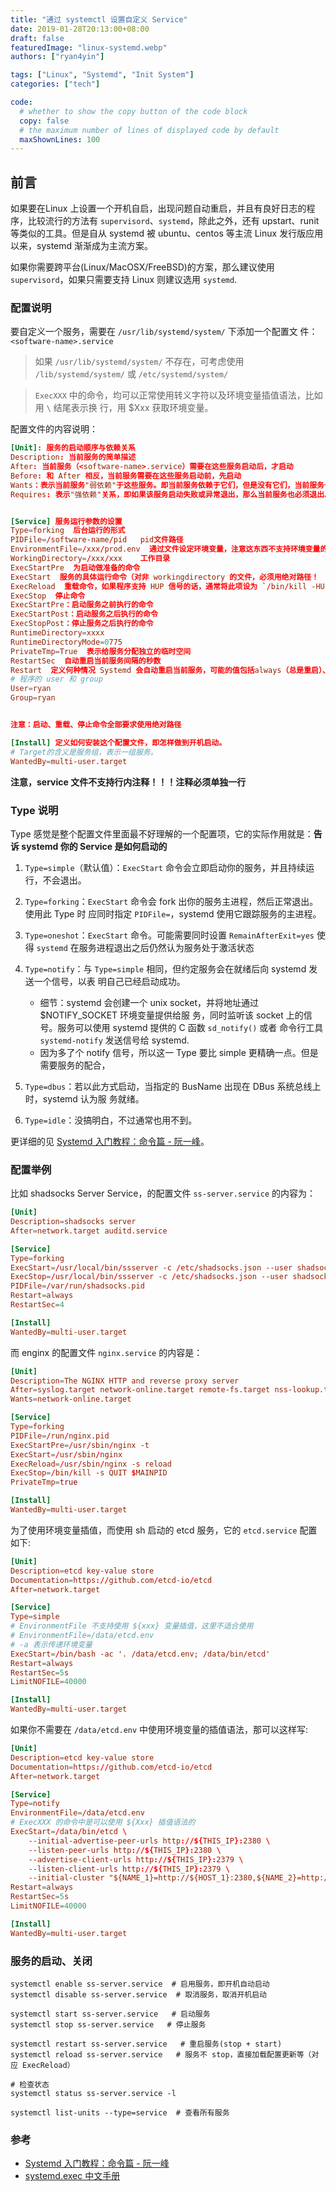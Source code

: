 ```yaml
---
title: "通过 systemctl 设置自定义 Service"
date: 2019-01-28T20:13:00+08:00
draft: false
featuredImage: "linux-systemd.webp"
authors: ["ryan4yin"]

tags: ["Linux", "Systemd", "Init System"]
categories: ["tech"]

code:
  # whether to show the copy button of the code block
  copy: false
  # the maximum number of lines of displayed code by default
  maxShownLines: 100
---
```


## 前言

如果要在Linux 上设置一个开机自启，出现问题自动重启，并且有良好日志的程序，比较流行的方法有
`supervisord`、`systemd`，除此之外，还有 upstart、runit 等类似的工具。但是自从 systemd 被
ubuntu、centos 等主流 Linux 发行版应用以来，systemd 渐渐成为主流方案。

如果你需要跨平台(Linux/MacOSX/FreeBSD)的方案，那么建议使用 `supervisord`，如果只需要支持
Linux 则建议选用 `systemd`.

### 配置说明

要自定义一个服务，需要在 `/usr/lib/systemd/system/` 下添加一个配置文
件：`<software-name>.service`

> 如果 `/usr/lib/systemd/system/` 不存在，可考虑使用 `/lib/systemd/system/` 或
> `/etc/systemd/system/`

> `ExecXXX` 中的命令，均可以正常使用转义字符以及环境变量插值语法，比如用 `\` 结尾表示换
> 行，用 $Xxx 获取环境变量。

配置文件的内容说明：

```toml
[Unit]: 服务的启动顺序与依赖关系
Description: 当前服务的简单描述
After: 当前服务（<software-name>.service）需要在这些服务启动后，才启动
Before: 和 After 相反，当前服务需要在这些服务启动前，先启动
Wants：表示当前服务"弱依赖"于这些服务。即当前服务依赖于它们，但是没有它们，当前服务也能正常运行。
Requires: 表示"强依赖"关系，即如果该服务启动失败或异常退出，那么当前服务也必须退出。


[Service] 服务运行参数的设置
Type=forking  后台运行的形式
PIDFile=/software-name/pid   pid文件路径
EnvironmentFile=/xxx/prod.env  通过文件设定环境变量，注意这东西不支持环境变量的插值语法 ${xxx}
WorkingDirectory=/xxx/xxx    工作目录
ExecStartPre  为启动做准备的命令
ExecStart  服务的具体运行命令（对非 workingdirectory 的文件，必须用绝对路径！
ExecReload  重载命令，如果程序支持 HUP 信号的话，通常将此项设为 `/bin/kill -HUP $MAINPID`
ExecStop  停止命令
ExecStartPre：启动服务之前执行的命令
ExecStartPost：启动服务之后执行的命令
ExecStopPost：停止服务之后执行的命令
RuntimeDirectory=xxxx
RuntimeDirectoryMode=0775
PrivateTmp=True  表示给服务分配独立的临时空间
RestartSec  自动重启当前服务间隔的秒数
Restart  定义何种情况 Systemd 会自动重启当前服务，可能的值包括always（总是重启）、on-success、on-failure 等
# 程序的 user 和 group
User=ryan
Group=ryan


注意：启动、重载、停止命令全部要求使用绝对路径

[Install] 定义如何安装这个配置文件，即怎样做到开机启动。
# Target的含义是服务组，表示一组服务。
WantedBy=multi-user.target
```

**注意，service 文件不支持行内注释！！！注释必须单独一行**

### Type 说明

Type 感觉是整个配置文件里面最不好理解的一个配置项，它的实际作用就是：**告诉 systemd 你的
Service 是如何启动的**

1. `Type=simple`（默认值）：`ExecStart` 命令会立即启动你的服务，并且持续运行，不会退出。

2. `Type=forking`：`ExecStart` 命令会 fork 出你的服务主进程，然后正常退出。使用此 Type 时
   应同时指定 `PIDFile=`，systemd 使用它跟踪服务的主进程。

3. `Type=oneshot`：`ExecStart` 命令。可能需要同时设置 `RemainAfterExit=yes` 使得 `systemd`
   在服务进程退出之后仍然认为服务处于激活状态

4. `Type=notify`：与 `Type=simple` 相同，但约定服务会在就绪后向 systemd 发送一个信号，以表
   明自己已经启动成功。

   - 细节：systemd 会创建一个 unix socket，并将地址通过 $NOTIFY_SOCKET 环境变量提供给服
     务，同时监听该 socket 上的信号。服务可以使用 systemd 提供的 C 函数 `sd_notify()` 或者
     命令行工具 `systemd-notify` 发送信号给 systemd.
   - 因为多了个 notify 信号，所以这一 Type 要比 simple 更精确一点。但是需要服务的配合，

5. `Type=dbus`：若以此方式启动，当指定的 BusName 出现在 DBus 系统总线上时，systemd 认为服
   务就绪。

6. `Type=idle`：没搞明白，不过通常也用不到。

更详细的见
[Systemd 入门教程：命令篇 - 阮一峰](http://www.ruanyifeng.com/blog/2016/03/systemd-tutorial-commands.html)。

### 配置举例

比如 shadsocks Server Service，的配置文件 `ss-server.service` 的内容为：

```toml
[Unit]
Description=shadsocks server
After=network.target auditd.service

[Service]
Type=forking
ExecStart=/usr/local/bin/ssserver -c /etc/shadsocks.json --user shadsocks --pid-file /var/run/shadsocks.pid -d start
ExecStop=/usr/local/bin/ssserver -c /etc/shadsocks.json --user shadsocks --pid-file /var/run/shadsocks.pid -d stop
PIDFile=/var/run/shadsocks.pid
Restart=always
RestartSec=4

[Install]
WantedBy=multi-user.target
```

而 enginx 的配置文件 `nginx.service` 的内容是：

```toml
[Unit]
Description=The NGINX HTTP and reverse proxy server
After=syslog.target network-online.target remote-fs.target nss-lookup.target
Wants=network-online.target

[Service]
Type=forking
PIDFile=/run/nginx.pid
ExecStartPre=/usr/sbin/nginx -t
ExecStart=/usr/sbin/nginx
ExecReload=/usr/sbin/nginx -s reload
ExecStop=/bin/kill -s QUIT $MAINPID
PrivateTmp=true

[Install]
WantedBy=multi-user.target
```

为了使用环境变量插值，而使用 sh 启动的 etcd 服务，它的 `etcd.service` 配置如下:

```toml
[Unit]
Description=etcd key-value store
Documentation=https://github.com/etcd-io/etcd
After=network.target

[Service]
Type=simple
# EnvironmentFile 不支持使用 ${xxx} 变量插值，这里不适合使用
# EnvironmentFile=/data/etcd.env
# -a 表示传递环境变量
ExecStart=/bin/bash -ac '. /data/etcd.env; /data/bin/etcd'
Restart=always
RestartSec=5s
LimitNOFILE=40000

[Install]
WantedBy=multi-user.target
```

如果你不需要在 `/data/etcd.env` 中使用环境变量的插值语法，那可以这样写:

```toml
[Unit]
Description=etcd key-value store
Documentation=https://github.com/etcd-io/etcd
After=network.target

[Service]
Type=notify
EnvironmentFile=/data/etcd.env
# ExecXXX 的命令中是可以使用 ${Xxx} 插值语法的
ExecStart=/data/bin/etcd \
    --initial-advertise-peer-urls http://${THIS_IP}:2380 \
    --listen-peer-urls http://${THIS_IP}:2380 \
    --advertise-client-urls http://${THIS_IP}:2379 \
    --listen-client-urls http://${THIS_IP}:2379 \
    --initial-cluster "${NAME_1}=http://${HOST_1}:2380,${NAME_2}=http://${HOST_2}:2380,${NAME_3}=http://${HOST_3}:2380"
Restart=always
RestartSec=5s
LimitNOFILE=40000

[Install]
WantedBy=multi-user.target
```

### 服务的启动、关闭

```
systemctl enable ss-server.service  # 启用服务，即开机自动启动
systemctl disable ss-server.service  # 取消服务，取消开机启动

systemctl start ss-server.service   # 启动服务
systemctl stop ss-server.service   # 停止服务

systemctl restart ss-server.service   # 重启服务(stop + start)
systemctl reload ss-server.service   # 服务不 stop，直接加载配置更新等（对应 ExecReload）

# 检查状态
systemctl status ss-server.service -l

systemctl list-units --type=service  # 查看所有服务
```

### 参考

- [Systemd 入门教程：命令篇 - 阮一峰](http://www.ruanyifeng.com/blog/2016/03/systemd-tutorial-commands.html)
- [systemd.exec 中文手册](http://www.jinbuguo.com/systemd/systemd.exec.html)
